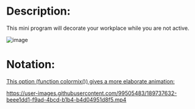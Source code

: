# Description:
This mini program will decorate your workplace while you are not active.

![image](https://user-images.githubusercontent.com/99505483/189734233-2bb06c4d-db64-4621-884b-07ab6d6d6b3a.png)

# Notation:
[This option (function colormix()) gives a more elaborate animation:](https://github.com/pyguyuser/Screen-Time/blob/main/2_Function_Option.py)

https://user-images.githubusercontent.com/99505483/189737632-beee1dd1-f9ad-4bcd-b1b4-b4d04951d8f5.mp4
